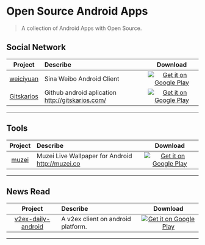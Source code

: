 # Open Source Android Apps
> A collection of Android Apps with Open Source.


## Social Network  
Project                                  | Describe                           | Download  
:--------------------------------------: | :--------------------------------- | :----------------------------------:  
[weiciyuan](https://github.com/qii/weiciyuan) | Sina Weibo Android Client | [![Get it on Google Play](https://developer.android.com/images/brand/en_app_rgb_wo_45.png)](https://play.google.com/store/apps/details?id=org.qii.weiciyuan)  
[Gitskarios](https://github.com/alorma/Gitskarios) | Github android aplication http://gitskarios.com/ | [![Get it on Google Play](https://developer.android.com/images/brand/en_app_rgb_wo_45.png)](https://play.google.com/store/apps/details?id=com.alorma.github)  

------

## Tools  
Project                                  | Describe                           | Download  
:--------------------------------------: | :--------------------------------- | :----------------------------------:  
[muzei](https://github.com/romannurik/muzei) | Muzei Live Wallpaper for Android http://muzei.co | [![Get it on Google Play](https://developer.android.com/images/brand/en_app_rgb_wo_45.png)](https://play.google.com/store/apps/details?id=net.nurik.roman.muzei)  

------

## News Read  
Project                                  | Describe                           | Download  
:--------------------------------------: | :--------------------------------- | :----------------------------------:  
[v2ex-daily-android](https://github.com/kyze8439690/v2ex-daily-android) | A v2ex client on android platform. | [![Get it on Google Play](https://developer.android.com/images/brand/en_app_rgb_wo_45.png)](https://play.google.com/store/apps/details?id=com.yugy.v2ex.daily)  

------
